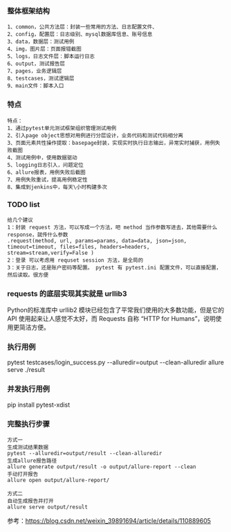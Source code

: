 ### 整体框架结构
```
1、common，公共方法层：封装一些常用的方法、日志配置文件、
2、config，配置层：日志级别、mysql数据库信息、账号信息
3、data，数据层：测试用例
4、img，图片层：页面报错截图
5、logs，日志文件层：脚本运行日志
6、output，测试报告层
7、pages，业务逻辑层
8、testcases，测试逻辑层
9、main文件：脚本入口
```

### 特点
```
特点：
1、通过pytest单元测试框架组织管理测试用例
2、引入page object思想对用例进行分层设计，业务代码和测试代码相分离
3、页面元素共性操作提取：basepage封装，实现实时执行日志输出，异常实时捕获，用例失败截图
4、测试用例中，使用数据驱动
5、logging日志引入，问题定位
6、allure报表，用例失败后截图
7、用例失败重试，提高用例稳定性
8、集成到jenkins中，每天\小时构建多次
```

### TODO list
```commandline
给几个建议
1：封装 request 方法，可以写成一个方法，吧 method 当作参数写进去，其他需要什么 response，就传什么参数
.request(method, url, params=params, data=data, json=json, timeout=timeout, files=files, headers=headers,
stream=stream,verify=False )
2：登录 可以考虑用 requset session 方法，是全局的
3：关于日志，还是账户密码等配置。 pytest 有 pytest.ini 配置文件，可以直接配置，然后读取。很方便
```

### requests 的底层实现其实就是 urllib3
Python的标准库中 urllib2 模块已经包含了平常我们使用的大多数功能，但是它的 API 使用起来让人感觉不太好，而 Requests 自称 “HTTP for Humans”，说明使用更简洁方便。

### 执行用例
pytest testcases/login_success.py --alluredir=output --clean-alluredir
allure serve ./result 

### 并发执行用例
pip install pytest-xdist

### 完整执行步骤
```commandline
方式一
生成测试结果数据
pytest --alluredir=output/result --clean-alluredir 
生成allure报告路径
allure generate output/result -o output/allure-report --clean 
手动打开报告
allure open output/allure-report/

方式二
自动生成报告并打开
allure serve output/result

```
参考：https://blog.csdn.net/weixin_39891694/article/details/110889605
